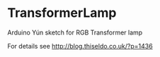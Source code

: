 # TransformerLamp
Arduino Yún sketch for RGB Transformer lamp

For details see http://blog.thiseldo.co.uk/?p=1436

